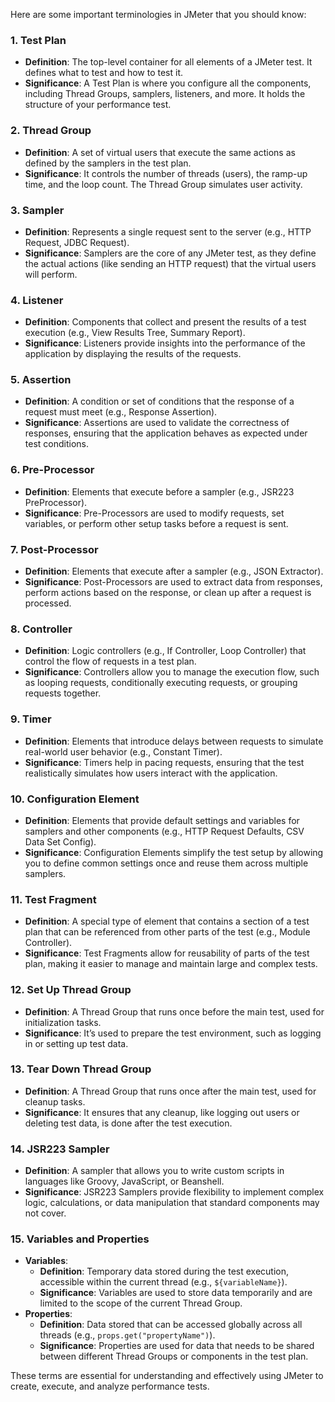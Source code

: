 



Here are some important terminologies in JMeter that you should know:

### 1. **Test Plan**
   - **Definition**: The top-level container for all elements of a JMeter test. It defines what to test and how to test it.
   - **Significance**: A Test Plan is where you configure all the components, including Thread Groups, samplers, listeners, and more. It holds the structure of your performance test.

### 2. **Thread Group**
   - **Definition**: A set of virtual users that execute the same actions as defined by the samplers in the test plan.
   - **Significance**: It controls the number of threads (users), the ramp-up time, and the loop count. The Thread Group simulates user activity.

### 3. **Sampler**
   - **Definition**: Represents a single request sent to the server (e.g., HTTP Request, JDBC Request).
   - **Significance**: Samplers are the core of any JMeter test, as they define the actual actions (like sending an HTTP request) that the virtual users will perform.

### 4. **Listener**
   - **Definition**: Components that collect and present the results of a test execution (e.g., View Results Tree, Summary Report).
   - **Significance**: Listeners provide insights into the performance of the application by displaying the results of the requests.

### 5. **Assertion**
   - **Definition**: A condition or set of conditions that the response of a request must meet (e.g., Response Assertion).
   - **Significance**: Assertions are used to validate the correctness of responses, ensuring that the application behaves as expected under test conditions.

### 6. **Pre-Processor**
   - **Definition**: Elements that execute before a sampler (e.g., JSR223 PreProcessor).
   - **Significance**: Pre-Processors are used to modify requests, set variables, or perform other setup tasks before a request is sent.

### 7. **Post-Processor**
   - **Definition**: Elements that execute after a sampler (e.g., JSON Extractor).
   - **Significance**: Post-Processors are used to extract data from responses, perform actions based on the response, or clean up after a request is processed.

### 8. **Controller**
   - **Definition**: Logic controllers (e.g., If Controller, Loop Controller) that control the flow of requests in a test plan.
   - **Significance**: Controllers allow you to manage the execution flow, such as looping requests, conditionally executing requests, or grouping requests together.

### 9. **Timer**
   - **Definition**: Elements that introduce delays between requests to simulate real-world user behavior (e.g., Constant Timer).
   - **Significance**: Timers help in pacing requests, ensuring that the test realistically simulates how users interact with the application.

### 10. **Configuration Element**
   - **Definition**: Elements that provide default settings and variables for samplers and other components (e.g., HTTP Request Defaults, CSV Data Set Config).
   - **Significance**: Configuration Elements simplify the test setup by allowing you to define common settings once and reuse them across multiple samplers.

### 11. **Test Fragment**
   - **Definition**: A special type of element that contains a section of a test plan that can be referenced from other parts of the test (e.g., Module Controller).
   - **Significance**: Test Fragments allow for reusability of parts of the test plan, making it easier to manage and maintain large and complex tests.

### 12. **Set Up Thread Group**
   - **Definition**: A Thread Group that runs once before the main test, used for initialization tasks.
   - **Significance**: It’s used to prepare the test environment, such as logging in or setting up test data.

### 13. **Tear Down Thread Group**
   - **Definition**: A Thread Group that runs once after the main test, used for cleanup tasks.
   - **Significance**: It ensures that any cleanup, like logging out users or deleting test data, is done after the test execution.

### 14. **JSR223 Sampler**
   - **Definition**: A sampler that allows you to write custom scripts in languages like Groovy, JavaScript, or Beanshell.
   - **Significance**: JSR223 Samplers provide flexibility to implement complex logic, calculations, or data manipulation that standard components may not cover.

### 15. **Variables and Properties**
   - **Variables**:
     - **Definition**: Temporary data stored during the test execution, accessible within the current thread (e.g., `${variableName}`).
     - **Significance**: Variables are used to store data temporarily and are limited to the scope of the current Thread Group.
   - **Properties**:
     - **Definition**: Data stored that can be accessed globally across all threads (e.g., `props.get("propertyName")`).
     - **Significance**: Properties are used for data that needs to be shared between different Thread Groups or components in the test plan.

These terms are essential for understanding and effectively using JMeter to create, execute, and analyze performance tests.
